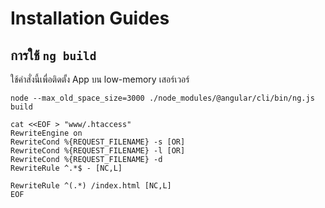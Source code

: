 # Installation Guides


## การใช้ `ng build`
ใช้คำสั่งนี้เพื่อติดตั้ง App บน low-memory เสอร์เวอร์
```shell
node --max_old_space_size=3000 ./node_modules/@angular/cli/bin/ng.js build

cat <<EOF > "www/.htaccess"
RewriteEngine on
RewriteCond %{REQUEST_FILENAME} -s [OR]
RewriteCond %{REQUEST_FILENAME} -l [OR]
RewriteCond %{REQUEST_FILENAME} -d
RewriteRule ^.*$ - [NC,L]

RewriteRule ^(.*) /index.html [NC,L]
EOF

```
